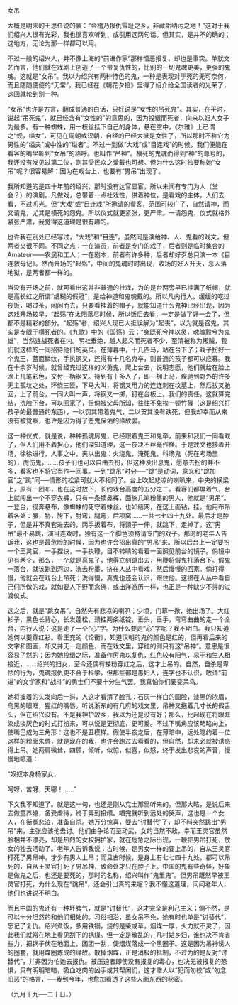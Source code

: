 女吊

  

大概是明末的王思任说的罢：“会稽乃报仇雪耻之乡，非藏垢纳污之地！”这对于我们绍兴人很有光彩，我也很喜欢听到，或引用这两句话。但其实，是并不的确的；这地方，无论为那一样都可以用。

不过一般的绍兴人，并不像上海的“前进作家”那样憎恶报复，却也是事实。单就文艺而言，他们就在戏剧上创造了一个带复仇性的，比别的一切鬼魂更美，更强的鬼魂。这就是“女吊”。我以为绍兴有两种特色的鬼，一种是表现对于死的无可奈何，而且随随便便的“无常”，我已经在《朝花夕拾》里得了绍介给全国读者的光荣了，这回就轮到别一种。

“女吊”也许是方言，翻成普通的白话，只好说是“女性的吊死鬼”。其实，在平时，说起“吊死鬼”，就已经含有“女性的”的意思的，因为投缳而死者，向来以妇人女子为最多。有一种蜘蛛，用一枝丝挂下自己的身体，悬在空中，《尔雅》上已谓之“蚬，缢女”，可见在周朝或汉朝，自经的已经大抵是女性了，所以那时不称它为男性的“缢夫”或中性的“缢者”。不过一到做“大戏”或“目连戏”的时候，我们便能在看客的嘴里听到“女吊”的称呼。也叫作“吊神”。横死的鬼魂而得到“神”的尊号的，我还没有发见过第二位，则其受民众之爱戴也可想。但为什么这时独要称她“女吊”呢？很容易解：因为在戏台上，也要有“男吊”出现了。

我所知道的是四十年前的绍兴，那时没有达官显宦，所以未闻有专门为人（堂会？）的演剧。凡做戏，总带着一点社戏性，供着神位，是看戏的主体，人们去看，不过叨光。但“大戏”或“目连戏”所邀请的看客，范围可较广了，自然请神，而又请鬼，尤其是横死的怨鬼。所以仪式就更紧张，更严肃。一请怨鬼，仪式就格外紧张严肃，我觉得这道理是很有趣的。

也许我在别处已经写过，“大戏”和“目连”，虽然同是演给神、人、鬼看的戏文，但两者又很不同。不同之点：一在演员，前者是专门的戏子，后者则是临时集合的 Amateur——农民和工人；一在剧本，前者有许多种，后者却好歹总只演一本《目连救母记》。然而开场的“起殇”，中间的鬼魂时时出现，收场的好人升天，恶人落地狱，是两者都一样的。

当没有开场之前，就可看出这并非普通的社戏，为的是台两旁早已挂满了纸帽，就是高长虹之所谓“纸糊的假冠”，是给神道和鬼魂戴的。所以凡内行人，缓缓的吃过夜饭，喝过茶，闲闲而去，只要看挂着的帽子，就能知道什么鬼神已经出现，因为这戏开场较早，“起殇”在太阳落尽时候，所以饭后去看，一定是做了好一会了，但都不是精彩的部分。“起殇”者，绍兴人现已大抵误解为“起丧”，以为就是召鬼，其实是专限于横死者的。《九歌》中的《国殇》云：“身既死兮神以灵，魂魄毅兮为鬼雄”，当然连战死者在内。明社垂绝，越人起义而死者不少，至清被称为叛贼，我们就这样的一同招待他们的英灵。在薄暮中，十几匹马，站在台下了；戏子扮好一个鬼王，蓝面鳞纹，手执钢叉，还得有十几名鬼卒，则普通的孩子都可以应募。我在十余岁时候，就曾经充过这样的义勇鬼，爬上台去，说明志愿，他们就给在脸上涂上几笔彩色，交付一柄钢叉。待到有十多人了，即一拥上马，疾驰到野外的许多无主孤坟之处，环绕三匝，下马大叫，将钢叉用力的连连刺在坟墓上，然后拔叉驰回，上了前台，一同大叫一声，将钢叉一掷，钉在台板上。我们的责任，这就算完结，洗脸下台，可以回家了，但倘被父母所知，往往不免挨一顿竹篠（这是绍兴打孩子的最普通的东西），一以罚其带着鬼气，二以贺其没有跌死，但我却幸而从来没有被觉察，也许是因为得了恶鬼保佑的缘故罢。

这一种仪式，就是说，种种孤魂厉鬼，已经跟着鬼王和鬼卒，前来和我们一同看戏了，但人们用不着担心，他们深知道理，这一夜决不丝毫作怪。于是戏文也接着开场，徐徐进行，人事之中，夹以出鬼：火烧鬼，淹死鬼，科场鬼（死在考场里的），虎伤鬼，……孩子们也可以自由去扮，但这种没出息鬼，愿意去扮的并不多，看客也不将它当作一回事。一到“跳吊”时分──“跳”是动词，意义和“跳加官”之“跳”同──情形的松紧可就大不相同了。台上吹起悲凉的喇叭来，中央的横梁上，原有一团布，也在这时放下，长约戏台高度的五分之二。看客们都屏着气，台上就闯出一个不穿衣裤，只有一条犊鼻裈，面施几笔粉墨的男人，他就是“男吊”。一登台，径奔悬布，像蜘蛛的死守着蛛丝，也如结网，在这上面钻，挂。他用布吊着各处：腰，胁，胯下，肘弯，腿弯，后项窝……一共七七四十九处。最后才是脖子，但是并不真套进去的，两手扳着布，将颈子一伸，就跳下，走掉了。这“男吊”最不易跳，演目连戏时，独有这一个脚色须特请专门的戏子。那时的老年人告诉我，这也是最危险的时候，因为也许会招出真的“男吊”来。所以后台上一定要扮一个王灵官，一手捏诀，一手执鞭，目不转睛的看着一面照见前台的镜子。倘镜中见有两个，那么，一个就是真鬼了，他得立刻跳出去，用鞭将假鬼打落台下。假鬼一落台，就该跑到河边，洗去粉墨，挤在人丛中看戏，然后慢慢的回家。倘打得慢，他就会在戏台上吊死；洗得慢，真鬼也还会认识，跟住他。这挤在人丛中看自己们所做的戏，就如要人下野而念佛，或出洋游历一样，也正是一种缺少不得的过渡仪式。

这之后，就是“跳女吊”。自然先有悲凉的喇叭；少顷，门幕一掀，她出场了。大红衫子，黑色长背心，长发蓬松，颈挂两条纸锭，垂头，垂手，弯弯曲曲的走一个全台，内行人说：这是走了一个“心”字。为什么要走“心”字呢？我不明白。我只知道她何以要穿红衫。看王充的《论衡》，知道汉朝的鬼的颜色是红的，但再看后来的文字和图画，却又并无一定颜色，而在戏文里，穿红的则只有这“吊神”。意思是很容易了然的；因为她投缳之际，准备作厉鬼以复仇，红色较有阳气，易于和生人相接近，……绍兴的妇女，至今还偶有搽粉穿红之后，这才上吊的。自然，自杀是卑怯的行为，鬼魂报仇更不合于科学，但那些都是愚妇人，连字也不认识，敢请“前进”的文学家和“战斗”的勇士们不要十分生气罢。我真怕你们要变呆鸟。

她将披着的头发向后一抖，人这才看清了脸孔：石灰一样白的圆脸，漆黑的浓眉，乌黑的眼眶，猩红的嘴唇。听说浙东的有几府的戏文里，吊神又拖着几寸长的假舌头，但在绍兴没有。不是我袒护故乡，我以为还是没有好；那么，比起现在将眼眶染成淡灰色的时式打扮来，可以说是更彻底，更可爱。不过下嘴角应该略略向上，使嘴巴成为三角形：这也不是丑模样。假使半夜之后，在薄暗中，远处隐约着一位这样的粉面朱唇，就是现在的我，也许会跑过去看看的，但自然，却未必就被诱惑得上吊。她两肩微耸，四顾，倾听，似惊，似喜，似怒，终于发出悲哀的声音，慢慢地唱道：

  

“奴奴本身杨家女，

呵呀，苦呀，天哪！……”

  

下文我不知道了。就是这一句，也还是刚从克士那里听来的。但那大略，是说后来去做童养媳，备受虐待，终于弄到投缳。唱完就听到远处的哭声，这也是一个女人，在衔冤悲泣，准备自杀。她万分惊喜，要去“讨替代”了，却不料突然跳出“男吊”来，主张应该他去讨。他们由争论而至动武，女的当然不敌，幸而王灵官虽然脸相并不漂亮，却是热烈的女权拥护家，就在危急之际出现，一鞭把男吊打死，放女的独去活动了。老年人告诉我说：古时候，是男女一样的要上吊的，自从王灵官打死了男吊神，才少有男人上吊；而且古时候，是身上有七七四十九处，都可以吊死的，自从王灵官打死了男吊神，致命处才只在脖子上。中国的鬼有些奇怪，好象是做鬼之后，也还是要死的，那时的名称，绍兴叫作“鬼里鬼”。但男吊既然早被王灵官打死，为什么现在“跳吊”，还会引出真的来呢？我不懂这道理，问问老年人，他们也讲说不明白。

而且中国的鬼还有一种坏脾气，就是“讨替代”，这才完全是利己主义；倘不然，是可以十分坦然的和他们相处的。习俗相沿，虽女吊不免，她有时也单是“讨替代”，忘记了复仇。绍兴煮饭，多用铁锅，烧的是柴或草，烟煤一厚，火力就不灵了，因此我们就常在地上看见刮下的锅煤。但一定是散乱的，凡村姑乡妇，谁也决不肯省些力，把锅子伏在地面上，团团一刮，使烟煤落成一个黑圈子。这是因为吊神诱人的圈套，就用煤圈炼成的缘故。散掉烟煤，正是消极的抵制，不过为的是反对“讨替代”，并非因为怕她去报仇。被压迫者即使没有报复的毒心，也决无被报复的恐惧，只有明明暗暗，吸血吃肉的凶手或其帮闲们，这才赠人以“犯而勿校”或“勿念旧恶”的格言，──我到今年，也愈加看透了这些人面东西的秘密。

  

（九月十九──二十日。）